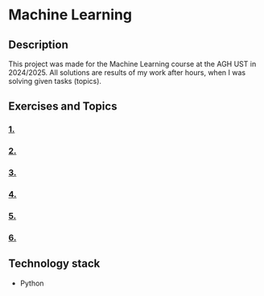 # Machine Learning
## Description
This project was made for the Machine Learning course at the AGH UST in 2024/2025. All solutions are results of my work after hours, when I was solving given tasks (topics).
## Exercises and Topics
### <a href="">1. </a><br>
### <a href="">2. </a><br>
### <a href="">3. </a><br>
### <a href="">4. </a><br>
### <a href="">5. </a><br>
### <a href="">6. </a><br>
## Technology stack
- Python
